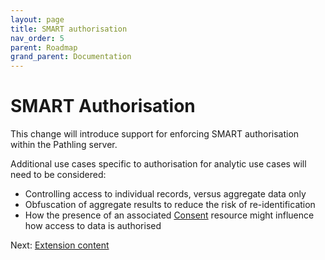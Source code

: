 ```yaml
---
layout: page
title: SMART authorisation
nav_order: 5
parent: Roadmap
grand_parent: Documentation
---
```


# SMART Authorisation

This change will introduce support for enforcing SMART authorisation within the
Pathling server.

Additional use cases specific to authorisation for analytic use cases will need
to be considered:

- Controlling access to individual records, versus aggregate data only
- Obfuscation of aggregate results to reduce the risk of re-identification
- How the presence of an associated
  [Consent](https://hl7.org/fhir/R4/consent.html) resource might influence how
  access to data is authorised

Next: [Extension content](./extensions.html)
